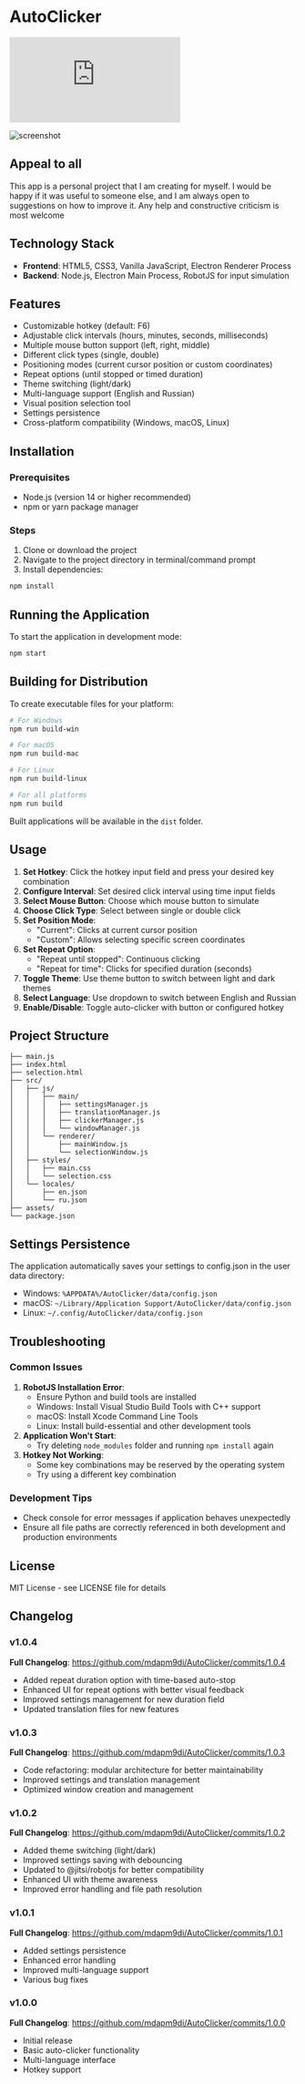 # AutoClicker
![README-ru.md](https://github.com/mdapm9di/AutoClicker/blob/main/README-ru.md)

![screenshot](https://github.com/mdapm9di/AutoClicker/blob/main/preview.jpg)

## Appeal to all
This app is a personal project that I am creating for myself. I would be happy if it was useful to someone else, and I am always open to suggestions on how to improve it. Any help and constructive criticism is most welcome

## Technology Stack
- **Frontend**: HTML5, CSS3, Vanilla JavaScript, Electron Renderer Process
- **Backend**: Node.js, Electron Main Process, RobotJS for input simulation

## Features
- Customizable hotkey (default: F6)
- Adjustable click intervals (hours, minutes, seconds, milliseconds)
- Multiple mouse button support (left, right, middle)
- Different click types (single, double)
- Positioning modes (current cursor position or custom coordinates)
- Repeat options (until stopped or timed duration)
- Theme switching (light/dark)
- Multi-language support (English and Russian)
- Visual position selection tool
- Settings persistence
- Cross-platform compatibility (Windows, macOS, Linux)
## Installation
### Prerequisites
- Node.js (version 14 or higher recommended)
- npm or yarn package manager
### Steps
1. Clone or download the project
2. Navigate to the project directory in terminal/command prompt
3. Install dependencies:
```bash
npm install
```
## Running the Application
To start the application in development mode:
```bash
npm start
```
## Building for Distribution
To create executable files for your platform:
```bash
# For Windows
npm run build-win

# For macOS
npm run build-mac

# For Linux
npm run build-linux

# For all platforms
npm run build
```
Built applications will be available in the `dist` folder.
## Usage
1. **Set Hotkey**: Click the hotkey input field and press your desired key combination
2. **Configure Interval**: Set desired click interval using time input fields
3. **Select Mouse Button**: Choose which mouse button to simulate
4. **Choose Click Type**: Select between single or double click
5. **Set Position Mode**:
   - "Current": Clicks at current cursor position
   - "Custom": Allows selecting specific screen coordinates
6. **Set Repeat Option**:
   - "Repeat until stopped": Continuous clicking
   - "Repeat for time": Clicks for specified duration (seconds)
7. **Toggle Theme**: Use theme button to switch between light and dark themes
8. **Select Language**: Use dropdown to switch between English and Russian
9. **Enable/Disable**: Toggle auto-clicker with button or configured hotkey
## Project Structure
```
├── main.js                    
├── index.html                 
├── selection.html             
├── src/
│   ├── js/
│   │   ├── main/               
│   │   │   ├── settingsManager.js
│   │   │   ├── translationManager.js
│   │   │   ├── clickerManager.js
│   │   │   └── windowManager.js
│   │   └── renderer/         
│   │       ├── mainWindow.js
│   │       └── selectionWindow.js
│   ├── styles/
│   │   ├── main.css
│   │   └── selection.css
│   └── locales/
│       ├── en.json
│       └── ru.json
├── assets/                    
└── package.json
```
## Settings Persistence
The application automatically saves your settings to config.json in the user data directory:
- Windows: `%APPDATA%/AutoClicker/data/config.json`
- macOS: `~/Library/Application Support/AutoClicker/data/config.json`
- Linux: `~/.config/AutoClicker/data/config.json`
## Troubleshooting
### Common Issues
1. **RobotJS Installation Error**:
   - Ensure Python and build tools are installed
   - Windows: Install Visual Studio Build Tools with C++ support
   - macOS: Install Xcode Command Line Tools
   - Linux: Install build-essential and other development tools
2. **Application Won't Start**:
   - Try deleting `node_modules` folder and running `npm install` again
3. **Hotkey Not Working**:
   - Some key combinations may be reserved by the operating system
   - Try using a different key combination
### Development Tips
- Check console for error messages if application behaves unexpectedly
- Ensure all file paths are correctly referenced in both development and production environments
## License
MIT License - see LICENSE file for details
## Changelog
### v1.0.4
**Full Changelog**: https://github.com/mdapm9di/AutoClicker/commits/1.0.4
- Added repeat duration option with time-based auto-stop
- Enhanced UI for repeat options with better visual feedback
- Improved settings management for new duration field
- Updated translation files for new features
### v1.0.3
**Full Changelog**: https://github.com/mdapm9di/AutoClicker/commits/1.0.3
- Code refactoring: modular architecture for better maintainability
- Improved settings and translation management
- Optimized window creation and management
### v1.0.2
**Full Changelog**: https://github.com/mdapm9di/AutoClicker/commits/1.0.2
- Added theme switching (light/dark)
- Improved settings saving with debouncing
- Updated to @jitsi/robotjs for better compatibility
- Enhanced UI with theme awareness
- Improved error handling and file path resolution
### v1.0.1
**Full Changelog**: https://github.com/mdapm9di/AutoClicker/commits/1.0.1
- Added settings persistence
- Enhanced error handling
- Improved multi-language support
- Various bug fixes
### v1.0.0
**Full Changelog**: https://github.com/mdapm9di/AutoClicker/commits/1.0.0
- Initial release
- Basic auto-clicker functionality
- Multi-language interface
- Hotkey support
